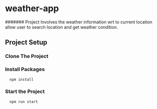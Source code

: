 # weather-app
   ####### Project Involves the weather information wrt to current location allow user to search location and get weather condition.
## Project Setup
### Clone The Project
### Install Packages
      npm install
### Start the Project
      npm run start
